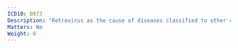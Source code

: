 ```yaml
---
ICD10: B973
Description: "Retrovirus as the cause of diseases classified to other chapters"
Matters: No
Weight: 0
---
```

